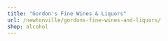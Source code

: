 ```yaml
---
title: "Gordon's Fine Wines & Liquors"
url: /newtonville/gordons-fine-wines-and-liquors/
shop: alcohol
---
```

